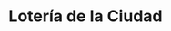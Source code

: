 ---
title: "Lotería de la Ciudad"
url: /ciudad-autonoma-de-buenos-aires/loteria-de-la-ciudad-avenida-general-las-heras-2/
shop: lotería
---